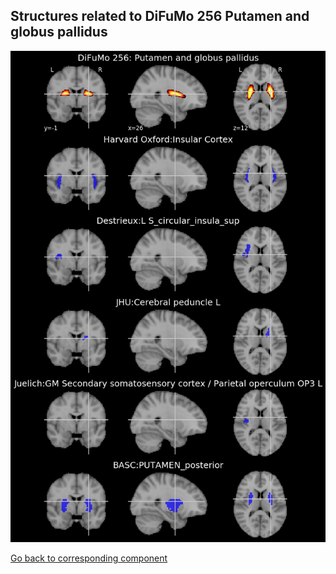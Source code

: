 


## Structures related to DiFuMo 256 Putamen and globus pallidus

![199](199.jpg "Structures related to DiFuMo 256 Putamen and globus pallidus")

[Go back to corresponding component](https://parietal-inria.github.io/DiFuMo/256/html/199.html)